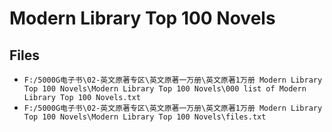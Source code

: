 # Modern Library Top 100 Novels

## Files

- `F:/5000G电子书\02-英文原著专区\英文原著一万册\英文原著1万册 Modern Library Top 100 Novels\Modern Library Top 100 Novels\000 list of Modern Library Top 100 Novels.txt`
- `F:/5000G电子书\02-英文原著专区\英文原著一万册\英文原著1万册 Modern Library Top 100 Novels\Modern Library Top 100 Novels\files.txt`

